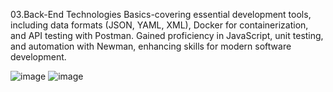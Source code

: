 03.Back-End Technologies Basics-covering essential development tools, including data formats (JSON, YAML, XML), Docker for containerization, and API testing with Postman. Gained proficiency in JavaScript, unit testing, and automation with Newman, enhancing skills for modern software development.

![image](https://github.com/user-attachments/assets/0c496294-5356-4ec3-8e65-2864fbcdde0d)
![image](https://github.com/user-attachments/assets/86dc3d28-4fe7-440c-9bb3-6d8366502456)



